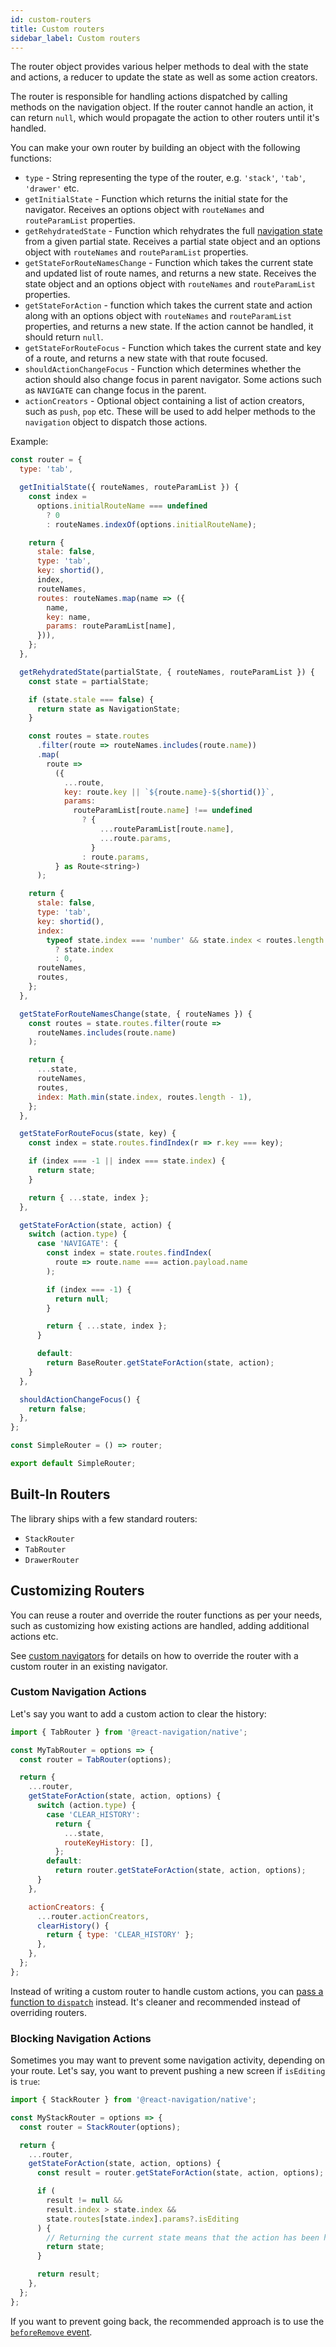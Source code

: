 ```yaml
---
id: custom-routers
title: Custom routers
sidebar_label: Custom routers
---
```


The router object provides various helper methods to deal with the state and actions, a reducer to update the state as well as some action creators.

The router is responsible for handling actions dispatched by calling methods on the navigation object. If the router cannot handle an action, it can return `null`, which would propagate the action to other routers until it's handled.

You can make your own router by building an object with the following functions:

- `type` - String representing the type of the router, e.g. `'stack'`, `'tab'`, `'drawer'` etc.
- `getInitialState` - Function which returns the initial state for the navigator. Receives an options object with `routeNames` and `routeParamList` properties.
- `getRehydratedState` - Function which rehydrates the full [navigation state](navigation-state.md) from a given partial state. Receives a partial state object and an options object with `routeNames` and `routeParamList` properties.
- `getStateForRouteNamesChange` - Function which takes the current state and updated list of route names, and returns a new state. Receives the state object and an options object with `routeNames` and `routeParamList` properties.
- `getStateForAction` - function which takes the current state and action along with an options object with `routeNames` and `routeParamList` properties, and returns a new state. If the action cannot be handled, it should return `null`.
- `getStateForRouteFocus` - Function which takes the current state and key of a route, and returns a new state with that route focused.
- `shouldActionChangeFocus` - Function which determines whether the action should also change focus in parent navigator. Some actions such as `NAVIGATE` can change focus in the parent.
- `actionCreators` - Optional object containing a list of action creators, such as `push`, `pop` etc. These will be used to add helper methods to the `navigation` object to dispatch those actions.

Example:

```js
const router = {
  type: 'tab',

  getInitialState({ routeNames, routeParamList }) {
    const index =
      options.initialRouteName === undefined
        ? 0
        : routeNames.indexOf(options.initialRouteName);

    return {
      stale: false,
      type: 'tab',
      key: shortid(),
      index,
      routeNames,
      routes: routeNames.map(name => ({
        name,
        key: name,
        params: routeParamList[name],
      })),
    };
  },

  getRehydratedState(partialState, { routeNames, routeParamList }) {
    const state = partialState;

    if (state.stale === false) {
      return state as NavigationState;
    }

    const routes = state.routes
      .filter(route => routeNames.includes(route.name))
      .map(
        route =>
          ({
            ...route,
            key: route.key || `${route.name}-${shortid()}`,
            params:
              routeParamList[route.name] !== undefined
                ? {
                    ...routeParamList[route.name],
                    ...route.params,
                  }
                : route.params,
          } as Route<string>)
      );

    return {
      stale: false,
      type: 'tab',
      key: shortid(),
      index:
        typeof state.index === 'number' && state.index < routes.length
          ? state.index
          : 0,
      routeNames,
      routes,
    };
  },

  getStateForRouteNamesChange(state, { routeNames }) {
    const routes = state.routes.filter(route =>
      routeNames.includes(route.name)
    );

    return {
      ...state,
      routeNames,
      routes,
      index: Math.min(state.index, routes.length - 1),
    };
  },

  getStateForRouteFocus(state, key) {
    const index = state.routes.findIndex(r => r.key === key);

    if (index === -1 || index === state.index) {
      return state;
    }

    return { ...state, index };
  },

  getStateForAction(state, action) {
    switch (action.type) {
      case 'NAVIGATE': {
        const index = state.routes.findIndex(
          route => route.name === action.payload.name
        );

        if (index === -1) {
          return null;
        }

        return { ...state, index };
      }

      default:
        return BaseRouter.getStateForAction(state, action);
    }
  },

  shouldActionChangeFocus() {
    return false;
  },
};

const SimpleRouter = () => router;

export default SimpleRouter;
```

## Built-In Routers

The library ships with a few standard routers:

- `StackRouter`
- `TabRouter`
- `DrawerRouter`

## Customizing Routers

You can reuse a router and override the router functions as per your needs, such as customizing how existing actions are handled, adding additional actions etc.

See [custom navigators](custom-navigators.md) for details on how to override the router with a custom router in an existing navigator.

### Custom Navigation Actions

Let's say you want to add a custom action to clear the history:

```js
import { TabRouter } from '@react-navigation/native';

const MyTabRouter = options => {
  const router = TabRouter(options);

  return {
    ...router,
    getStateForAction(state, action, options) {
      switch (action.type) {
        case 'CLEAR_HISTORY':
          return {
            ...state,
            routeKeyHistory: [],
          };
        default:
          return router.getStateForAction(state, action, options);
      }
    },

    actionCreators: {
      ...router.actionCreators,
      clearHistory() {
        return { type: 'CLEAR_HISTORY' };
      },
    },
  };
};
```

Instead of writing a custom router to handle custom actions, you can [pass a function to `dispatch`](navigation-prop.md#dispatch) instead. It's cleaner and recommended instead of overriding routers.

### Blocking Navigation Actions

Sometimes you may want to prevent some navigation activity, depending on your route. Let's say, you want to prevent pushing a new screen if `isEditing` is `true`:

```js
import { StackRouter } from '@react-navigation/native';

const MyStackRouter = options => {
  const router = StackRouter(options);

  return {
    ...router,
    getStateForAction(state, action, options) {
      const result = router.getStateForAction(state, action, options);

      if (
        result != null &&
        result.index > state.index &&
        state.routes[state.index].params?.isEditing
      ) {
        // Returning the current state means that the action has been handled, but we don't have a new state
        return state;
      }

      return result;
    },
  };
};
```

If you want to prevent going back, the recommended approach is to use the [`beforeRemove` event](preventing-going-back.md).

